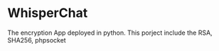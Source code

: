 # WhisperChat
The encryption App deployed in python. 
This porject include the RSA, SHA256, phpsocket
